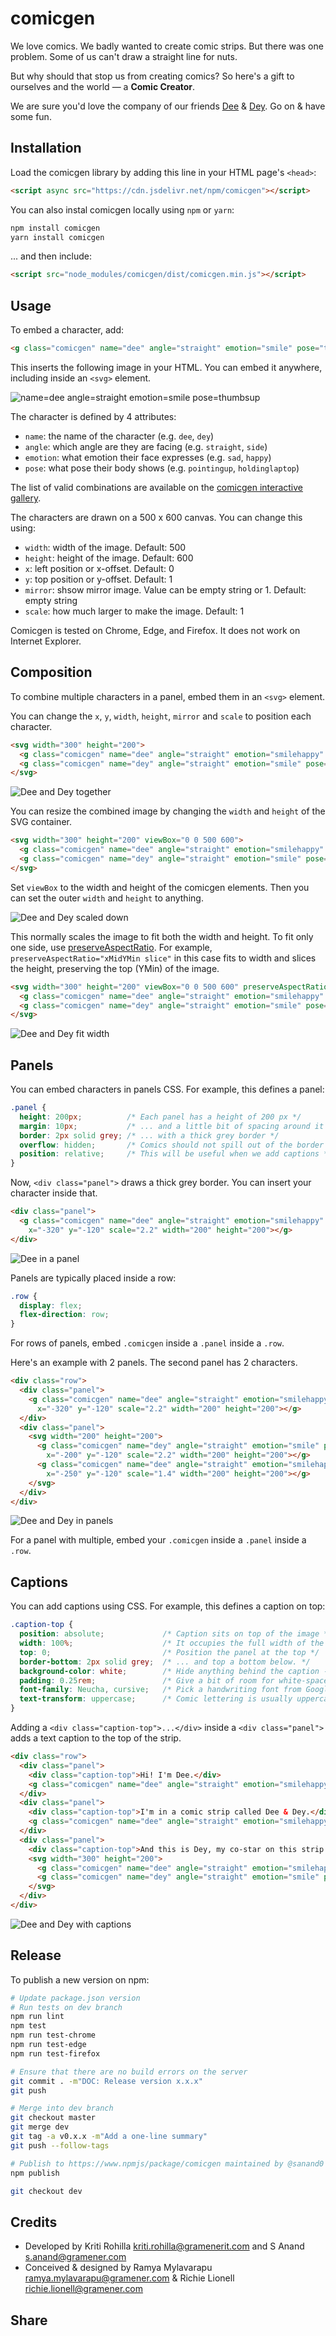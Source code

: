 # comicgen

<link rel="stylesheet" href="https://use.fontawesome.com/releases/v5.8.1/css/all.css" crossorigin="anonymous">

<!-- var introduction -->
We love comics. We badly wanted to create comic strips. But there was one
problem. Some of us can't draw a straight line for nuts.

But why should that stop us from creating comics? So here's a gift to ourselves
and the world &mdash; a **Comic Creator**.

We are sure you'd love the company of our friends [Dee](#?name=dee) &
[Dey](#?name=dey). Go on & have some fun.
<!-- end -->

<!-- var usage -->
## Installation

Load the comicgen library by adding this line in your HTML page's `<head>`:

```html
<script async src="https://cdn.jsdelivr.net/npm/comicgen"></script>
```

You can also instal comicgen locally using `npm` or `yarn`:

```bash
npm install comicgen
yarn install comicgen
```

... and then include:

```html
<script src="node_modules/comicgen/dist/comicgen.min.js"></script>
```

## Usage

To embed a character, add:

```html
<g class="comicgen" name="dee" angle="straight" emotion="smile" pose="thumbsup"></g>
```

This inserts the following image in your HTML.
You can embed it anywhere, including inside an `<svg>` element.

![name=dee angle=straight emotion=smile pose=thumbsup](docs/dee-straight-smile-thumbsup.png)

The character is defined by 4 attributes:

- `name`: the name of the character (e.g. `dee`, `dey`)
- `angle`: which angle are they are facing (e.g. `straight`, `side`)
- `emotion`: what emotion their face expresses (e.g. `sad`, `happy`)
- `pose`: what pose their body shows (e.g. `pointingup`, `holdinglaptop`)

The list of valid combinations are available on the
[comicgen interactive gallery](https://gramener.com/comicgen/).

The characters are drawn on a 500 x 600 canvas. You can change this using:

- `width`: width of the image. Default: 500
- `height`: height of the image. Default: 600
- `x`: left position or x-offset. Default: 0
- `y`: top position or y-offset. Default: 1
- `mirror`: shsow mirror image. Value can be empty string or 1. Default: empty string
- `scale`: how much larger to make the image. Default: 1

Comicgen is tested on Chrome, Edge, and Firefox. It does not work on Internet Explorer.

## Composition

To combine multiple characters in a panel, embed them in an `<svg>` element.

You can change the `x`, `y`, `width`, `height`, `mirror` and `scale` to position each character.

```html
<svg width="300" height="200">
  <g class="comicgen" name="dee" angle="straight" emotion="smilehappy" pose="pointingright" x="-120"></g>
  <g class="comicgen" name="dey" angle="straight" emotion="smile" pose="handsinpocket" x="150"></g>
</svg>
```

![Dee and Dey together](docs/dee-and-dey-together.png)

You can resize the combined image by changing the `width` and `height` of the
SVG container.

```html
<svg width="300" height="200" viewBox="0 0 500 600">
  <g class="comicgen" name="dee" angle="straight" emotion="smilehappy" pose="pointingright" x="-120"></g>
  <g class="comicgen" name="dey" angle="straight" emotion="smile" pose="handsinpocket" x="150"></g>
</svg>
```

Set `viewBox` to the width and height of the comicgen elements. Then you can set
the outer `width` and `height` to anything.

![Dee and Dey scaled down](docs/dee-and-dey-meet.png)

This normally scales the image to fit both the width and height. To fit only one
side, use [preserveAspectRatio](https://developer.mozilla.org/en-US/docs/Web/SVG/Attribute/preserveAspectRatio).
For example, `preserveAspectRatio="xMidYMin slice"` in this case fits to width
and slices the height, preserving the top (YMin) of the image.

```html
<svg width="300" height="200" viewBox="0 0 500 600" preserveAspectRatio="xMidYMin slice">
  <g class="comicgen" name="dee" angle="straight" emotion="smilehappy" pose="pointingright" x="-120"></g>
  <g class="comicgen" name="dey" angle="straight" emotion="smile" pose="handsinpocket" x="150"></g>
</svg>
```

![Dee and Dey fit width](docs/dee-and-dey-slice.png)

## Panels

You can embed characters in panels CSS. For example, this defines a panel:

```css
.panel {
  height: 200px;          /* Each panel has a height of 200 px */
  margin: 10px;           /* ... and a little bit of spacing around it */
  border: 2px solid grey; /* ... with a thick grey border */
  overflow: hidden;       /* Comics should not spill out of the border */
  position: relative;     /* This will be useful when we add captions */
}
```

Now, `<div class="panel">` draws a thick grey border.
You can insert your character inside that.

```html
<div class="panel">
  <g class="comicgen" name="dee" angle="straight" emotion="smilehappy" pose="handsfolded"
    x="-320" y="-120" scale="2.2" width="200" height="200"></g>
</div>
```

![Dee in a panel](docs/dee-panel.png)

Panels are typically placed inside a row:

```css
.row {
  display: flex;
  flex-direction: row;
}
```

For rows of panels, embed `.comicgen` inside a `.panel` inside a `.row`.

Here's an example with 2 panels. The second panel has 2 characters.

```html
<div class="row">
  <div class="panel">
    <g class="comicgen" name="dee" angle="straight" emotion="smilehappy" pose="handsfolded"
      x="-320" y="-120" scale="2.2" width="200" height="200"></g>
  </div>
  <div class="panel">
    <svg width="200" height="200">
      <g class="comicgen" name="dey" angle="straight" emotion="smile" pose="handsinpocket"
        x="-200" y="-120" scale="2.2" width="200" height="200"></g>
      <g class="comicgen" name="dee" angle="straight" emotion="smilehappy" pose="handsfolded"
        x="-250" y="-120" scale="1.4" width="200" height="200"></g>
    </svg>
  </div>
</div>
```

![Dee and Dey in panels](docs/dee-and-dey-panels.png)

For a panel with multiple, embed your `.comicgen` inside a `.panel` inside a `.row`.


## Captions

You can add captions using CSS. For example, this defines a caption on top:

```css
.caption-top {
  position: absolute;             /* Caption sits on top of the image */
  width: 100%;                    /* It occupies the full width of the panel */
  top: 0;                         /* Position the panel at the top */
  border-bottom: 2px solid grey;  /* ... and top a bottom below. */
  background-color: white;        /* Hide anything behind the caption - for legibility */
  padding: 0.25rem;               /* Give a bit of room for white-space */
  font-family: Neucha, cursive;   /* Pick a handwriting font from Google Fonts */
  text-transform: uppercase;      /* Comic lettering is usually uppercase */
}
```

Adding a `<div class="caption-top">...</div>` inside a `<div class="panel">`
adds a text caption to the top of the strip.

```html
<div class="row">
  <div class="panel">
    <div class="caption-top">Hi! I'm Dee.</div>
    <g class="comicgen" name="dee" angle="straight" emotion="smilehappy" pose="handsfolded" x="-317" y="-119" scale="2.2" width="150" height="200"></g>
  </div>
  <div class="panel">
    <div class="caption-top">I'm in a comic strip called Dee & Dey.</div>
    <g class="comicgen" name="dee" angle="straight" emotion="smilehappy" pose="handsfolded" x="-150" y="10" scale="1.5" width="150" height="200" mirror="1"></g>
  </div>
  <div class="panel">
    <div class="caption-top">And this is Dey, my co-star on this strip.</div>
    <svg width="300" height="200">
      <g class="comicgen" name="dee" angle="straight" emotion="smilehappy" pose="pointingright" x="160" y="0" scale="0.88" width="300" height="200" mirror="1"></g>
      <g class="comicgen" name="dey" angle="straight" emotion="smile" pose="handsinpocket" x="-120" y="10" scale="0.88" width="300" height="200"></g>
    </svg>
  </div>
</div>
```

![Dee and Dey with captions](docs/dee-and-dey-captions.png)

<!-- end -->


## Release

To publish a new version on npm:

```bash
# Update package.json version
# Run tests on dev branch
npm run lint
npm test
npm run test-chrome
npm run test-edge
npm run test-firefox

# Ensure that there are no build errors on the server
git commit . -m"DOC: Release version x.x.x"
git push

# Merge into dev branch
git checkout master
git merge dev
git tag -a v0.x.x -m"Add a one-line summary"
git push --follow-tags

# Publish to https://www.npmjs/package/comicgen maintained by @sanand0
npm publish

git checkout dev
```


<!-- var credits -->

## Credits

- Developed by Kriti Rohilla <kriti.rohilla@gramenerit.com> and S Anand <s.anand@gramener.com>
- Conceived & designed by Ramya Mylavarapu <ramya.mylavarapu@gramener.com> & Richie Lionell <richie.lionell@gramener.com>

<!-- end -->

<!-- var social -->
## Share

<p class="d-flex">
  <a href="https://twitter.com/intent/tweet?text=Make%20your%20own%20%23comics%20with%20the%20JS%20API%20by%20%40Gramener%20https%3A%2F%2Fgramener.com%2Fcomicgen%2F" class="btn btn-link py-0 pl-0 pr-1" target="_blank" rel="noopener" title="Share on Twitter">
    <i class="fab fa-twitter-square fa-2x"></i>
  </a>
  <a href="https://www.facebook.com/dialog/share?app_id=163328100435225&display=page&href=https%3A%2F%2Fgramener.com%2Fcomicgen%2F&redirect_uri=https%3A%2F%2Fgramener.com%2Fcomicgen%2F&quote=Make%20your%20own%20%23comics%20with%20the%20JS%20API%20by%20%40Gramener%20https%3A%2F%2Fgramener.com%2Fcomicgen%2F" class="btn btn-link py-0 pl-0 pr-1" target="_blank" rel="noopener" title="Share on Facebook">
    <i class="fab fa-facebook-square fa-2x"></i>
  </a>
  <a href="https://www.linkedin.com/sharing/share-offsite/?url=https://gramener.com/comicgen/" class="btn btn-link py-0 pl-0 pr-1" target="_blank" rel="noopener" title="Share on LinkedIn">
    <i class="fab fa-linkedin fa-2x"></i>
  </a>
</p>
<!-- end -->
